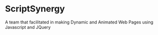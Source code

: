 # ScriptSynergy
A team that facilitated in making Dynamic and Animated Web Pages using Javascript and JQuery
